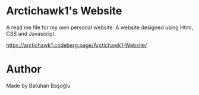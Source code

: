 # Arctichawk1's Website

A read me file for my own personal website. A website designed using Html, CSS and Javascript.

https://arctichawk1.codeberg.page/Arctichawk1-Website/

# Author

Made by Batuhan Başoğlu
